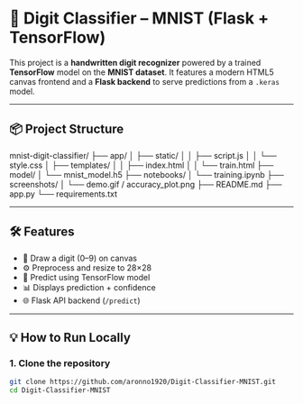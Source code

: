 # 🧠 Digit Classifier – MNIST (Flask + TensorFlow)

This project is a **handwritten digit recognizer** powered by a trained **TensorFlow** model on the **MNIST dataset**. It features a modern HTML5 canvas frontend and a **Flask backend** to serve predictions from a `.keras` model.


---


## 📦 Project Structure
mnist-digit-classifier/
├── app/
│ ├── static/
│ │ ├── script.js
│ │ └── style.css
│ ├── templates/
│ │ ├── index.html
│ │ └── train.html
├── model/
│ └── mnist_model.h5
├── notebooks/
│ └── training.ipynb
├── screenshots/
│ └── demo.gif / accuracy_plot.png
├── README.md
├── app.py
└── requirements.txt


---

## 🛠️ Features

- 🎨 Draw a digit (0–9) on canvas
- ⚙️ Preprocess and resize to 28×28
- 🧠 Predict using TensorFlow model
- 📊 Displays prediction + confidence
- 🌐 Flask API backend (`/predict`)

---

## 💡 How to Run Locally

### 1. Clone the repository

```bash
git clone https://github.com/aronno1920/Digit-Classifier-MNIST.git
cd Digit-Classifier-MNIST
